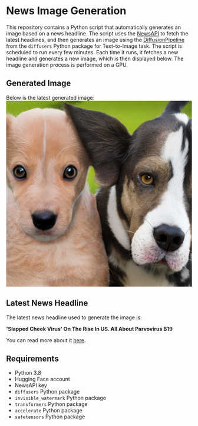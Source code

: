 # News Image Generation
This repository contains a Python script that automatically generates an image based on a news headline. The script uses the [NewsAPI](https://newsapi.org/) to fetch the latest headlines, and then generates an image using the [DiffusionPipeline](https://github.com/huggingface/diffusers) from the `diffusers` Python package for Text-to-Image task.
The script is scheduled to run every few minutes. Each time it runs, it fetches a new headline and generates a new image, which is then displayed below. The image generation process is performed on a GPU.

## Generated Image
Below is the latest generated image:
![Generated Image](image.png)

## Latest News Headline
The latest news headline used to generate the image is:

**'Slapped Cheek Virus' On The Rise In US. All About Parvovirus B19**

You can read more about it [here](https://news.google.com/rss/articles/CBMipAFBVV95cUxPcXdHZjctejVtWTdmcnMzbHFhdHN6YWloVDhUUG41MUpDRlZKY0hOYV9qTWhqY2FoVWtGZGlRY2ZlQ2hTV3N0NTc3Vl9JQ281aUtONGlTdVp4eWt2QTc2cC1RYjdxSkh0YU10UFUtMUl6bnhqMTgxalVGUGZiaGtXeEo1VGtnU2VyN1h1RWN2aGRoUFJUSWd6TC1TR0VSNmVWTlN0U9IBrAFBVV95cUxPXzZlcW5xYkRuTElaRXE3LTdsNkZlWnNLd2hYTU56bWFKZDJlUE1USV85d0hnOHVtMXBUVmlLSHNoZXRCTHNCLU5vb3VxcWxLdnVMVEhWNVFMbkZHdW1YYkJjbzFqckNjSE8tU1oyTVk1X2l5MDBtd0xKUkZZU29vVjB3R0cwMlRSamIzdmxOQ2xqWkdoYVYwUEk4RHp5R29ERVpWcTI0MW5RT0ZL?oc=5).

## Requirements
- Python 3.8
- Hugging Face account
- NewsAPI key
- `diffusers` Python package
- `invisible_watermark` Python package
- `transformers` Python package
- `accelerate` Python package
- `safetensors` Python package
